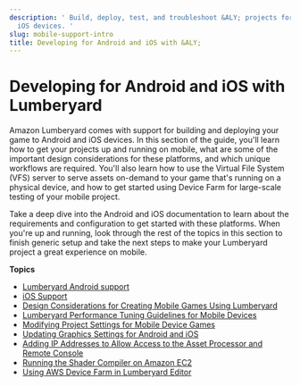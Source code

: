 ```yaml
---
description: ' Build, deploy, test, and troubleshoot &ALY; projects for Android and
  iOS devices. '
slug: mobile-support-intro
title: Developing for Android and iOS with &ALY;
---
```

# Developing for Android and iOS with Lumberyard<a name="mobile-support-intro"></a>

 Amazon Lumberyard comes with support for building and deploying your game to Android and iOS devices\. In this section of the guide, you'll learn how to get your projects up and running on mobile, what are some of the important design considerations for these platforms, and which unique workflows are required\. You'll also learn how to use the Virtual File System \(VFS\) server to serve assets on\-demand to your game that's running on a physical device, and how to get started using Device Farm for large\-scale testing of your mobile project\. 

 Take a deep dive into the Android and iOS documentation to learn about the requirements and configuration to get started with these platforms\. When you're up and running, look through the rest of the topics in this section to finish generic setup and take the next steps to make your Lumberyard project a great experience on mobile\. 

**Topics**
+ [Lumberyard Android support](/docs/userguide/mobile/android/intro.md)
+ [iOS Support](/docs/userguide/mobile/ios/intro.md)
+ [Design Considerations for Creating Mobile Games Using Lumberyard](/docs/userguide/mobile/design-considerations.md)
+ [Lumberyard Performance Tuning Guidelines for Mobile Devices](/docs/userguide/mobile/performance-guidelines.md)
+ [Modifying Project Settings for Mobile Device Games](/docs/userguide/mobile/project-settings-tool.md)
+ [Updating Graphics Settings for Android and iOS](/docs/userguide/mobile/updating-graphics-settings.md)
+ [Adding IP Addresses to Allow Access to the Asset Processor and Remote Console](/docs/userguide/mobile/adding-ip-addresses.md)
+ [Running the Shader Compiler on Amazon EC2](/docs/userguide/mobile/running-shader-compiler-amazon-EC2.md)
+ [Using AWS Device Farm in Lumberyard Editor](/docs/userguide/mobile/deployment-tool-device-farm-integration.md)